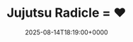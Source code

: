 ---
title: Jujutsu Radicle = ❤️
slug: 20250814T181900
date: 2025-08-14T18:19:00+0000
params:
  url: https://radicle.xyz/2025/08/14/jujutsu-with-radicle
tags:
- jj
- to-read
---